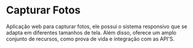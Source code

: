 # Capturar Fotos
Aplicação web para capturar fotos, ele possui o sistema responsivo que se adapta em diferentes tamanhos de tela.
Além disso, oferece um amplo conjunto de recursos, como prova de vida e integração com as API'S.
